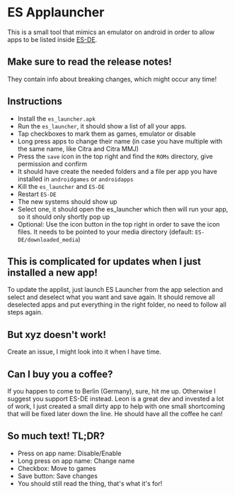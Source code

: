 # ES Applauncher
This is a small tool that mimics an emulator on android in order to allow apps to be listed inside [ES-DE]([https://pages.github.com/](https://gitlab.com/es-de/emulationstation-de)https://gitlab.com/es-de/emulationstation-de).

## Make sure to read the release notes!
They contain info about breaking changes, which might occur any time!

## Instructions
- Install the `es_launcher.apk`
- Run the `es_launcher`, it should show a list of all your apps.
- Tap checkboxes to mark them as games, emulator or disable
- Long press apps to change their name (in case you have multiple with the same name, like Citra and Citra MMJ)
- Press the `save` icon in the top right and find the `ROMs` directory, give permission and confirm
- It should have create the needed folders and a file per app you have installed in `androidgames` or `androidapps`
- Kill the `es_launcher` and `ES-DE`
- Restart `ES-DE`
- The new systems should show up
- Select one, it should open the es_launcher which then will run your app, so it should only shortly pop up
- Optional: Use the icon button in the top right in order to save the icon files. It needs to be pointed to your media directory (default: `ES-DE/downloaded_media`)

## This is complicated for updates when I just installed a new app!
To update the applist, just launch ES Launcher from the app selection and select and deselect what you want and save again.
It should remove all deselected apps and put everything in the right folder, no need to follow all steps again.

## But xyz doesn't work!
Create an issue, I might look into it when I have time.

## Can I buy you a coffee?
If you happen to come to Berlin (Germany), sure, hit me up.
Otherwise I suggest you support ES-DE instead.
Leon is a great dev and invested a lot of work, I just created a small dirty app to help with one small shortcoming that will be fixed later down the line.
He should have all the coffee he can!

## So much text! TL;DR?
- Press on app name: Disable/Enable
- Long press on app name: Change name
- Checkbox: Move to games
- Save button: Save changes
- You should still read the thing, that's what it's for!
